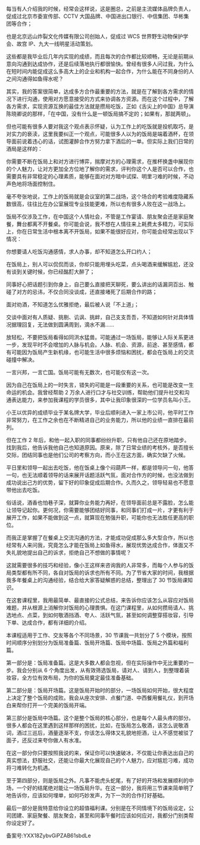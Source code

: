 每当有人介绍我的时候，经常会这样说，这是圈总，之前是主流媒体品牌负责人，促成过北京市委宣传部、CCTV 大国品牌、中国进出口银行、中信集团、华彬集团等合作；

也是北京远山炸裂文化传媒有限公司创始人，促成过 WCS 世界野生动物保护学会、故宫 IP、九大一线明星活动策划。

这些都是我毕业后几年内实现的成绩，而且每次的合作都比较顺畅，无论是前期从意向沟通到达成协作，还是后续落地执行都很愉快。曾经有很多人问过我，为什么在短时间内能促成这么多高大上的企业和机构一起合作，为什么能在不同身份的人之间沟通得如鱼得水呢？

其实，我的答案很简单，达成多方合作最重要的方法，就是在了解到各方需求的情况下进行沟通，使用对方愿意接受的方式来协调各方资源。而在这个过程中，了解各方需求，实现资源互换的最佳方法就是攒局吃饭，正如《舌尖上的中国》总导演陈晓卿说的那样，「在中国，没有什么是一顿饭局搞不定的；如果有，那就两顿」。

但也可能有很多人要对我这个观点表示怀疑，认为工作上的吃饭就是投机取巧，是对实力的亵渎，这里我要纠正一个观点，可能很多人以为的饭局是端着酒杯，在领导面前说着违心的话，试图灌醉合作方努力拿下酒后的一单。但实际上我们日常的酒局是这样的：

你需要不断在饭局上和对方进行博弈，揣摩对方的心理需求，在推杯换盏中展现你的个人魅力，让对方更加全方位地了解你的需求，评判你这个人是否可以合作，也需要具有非常稳定的心理素质，能够在面对对方暗中试探、明里刁难的时候，不动声色地将场面控制住。

毫不夸张地说，工作上的饭局就是会议室的第二战场，这个场合的考验难度隐藏系数很高，往往比在办公室展现专业技能更难，所以也有很多人败在这一战场上。

饭局不仅涉及工作，在中国这个人情社会，不管是工作宴请、朋友聚会还是家庭聚餐，舞台都离不开餐桌。你可能会说，我不想在人情往来上耗费太多精力，可实际上，你在日常生活中根本离不开饭局，如果不能很好应对，你可能会经常出现以下情况：

你想要请人吃饭沟通感情，求人办事，却不知道怎么开口约人；

在饭局上，别人可以侃侃而谈，你却只能用埋头吃菜，点头喝酒来缓解尴尬，还没有谈到关键时候，你已经酩酊大醉了；

同事好心把话题引到你身上，自己要么直接把天聊死，要么讲出的话漏洞百出、触碰了对方的忌讳，不仅合同没谈成，还直接堵死了后期合作的路；

面对劝酒，不知道怎么优雅拒绝，最后被人说「不上道」；

交谈中面对有人质疑、挑剔、讥讽、挑衅，自己支支吾吾，不知道如何针对具体情况据理回复，无法做到圆满周到，滴水不漏……

放轻松，不要把饭局看得如同洪水猛兽。可能通过一场饭局，能够让人际关系更进一步，发现平时不会增加的人脉与机会。人脉、机会、资源，前途、甚至感情，都有可能因为饭局产生新机缘，也可能生活中很多烦恼和困扰，都会在饭局上的交流碰撞中解决。

一言兴邦，一言亡国。饭局可能有无数次，也可能仅有这一次。

因为自己在饭局上的一时失言，错失的可能是一段重要的关系，也可能是改变一生命运的机会。我曾经帮助 2 万余人进行口才与社交训练，帮助他们提升社交和沟通表达能力，来参加我课程的学员很多，其中让我印象很深的一位学员名叫小王。

小王以优异的成绩毕业于某名牌大学，毕业后顺利进入一家上市公司，他平时工作非常努力，在工作之余也在不断精进自己的业务能力，所以他的业绩一直排在最前列。

但在工作 2 年后，和他一起入职的同事都纷纷升职，只有他自己还在原地踏步。找到我后，他告诉我他自己也知道原因。原来，除了日常业绩的考核外，是否擅长交际，团结同事也是他们公司的考察方向，而小王在这方面，确实欠缺了火候。

平日里和领导一起出去吃饭，他在饭桌上像个闷葫芦一样，都是领导问一句，他答一句，也无法顺着领导的话来展开话题活跃气氛，面对合作方的时候，也没法做到成功说出己方的优势，留下好的印象促成后期合作。久而久之，领导轻易也不愿意带他出去吃饭。

俗话说，酒香也怕巷子深，就算你业务能力再好，在领导面前总是不露脸，怎么能让领导记起你。更何况，你需要能够团结好同事，和同事们打成一片，才更有利于展开工作，如果不能做到这一点，就算现在勉强升职，可能你也无法胜任更高的职位。

而我正是掌握了在餐桌上交流沟通的方法，才能成功促成那么多大型合作，所以也经常有人来问我，究竟怎么才能在饭局上如鱼得水，展现优势达成合作，体面又不失礼貌地提出自己的诉求，拒绝自己不想做的事情呢？

这就需要很多的技巧和经验，像小王这样来咨询我的人非常多，而每个人参与的饭局类型都有所不同，各自对饭局的诉求也所有不同。为了节省大家的时间，我根据我多年餐桌上的沟通经验，结合给大家答疑解惑的总结，整理出了 30 节饭局课知识。

在这套课程里，我用最简单、最直接的公式总结，来告诉你应该怎么从容应对饭局难题，并从根源上消解你对饭局的心理畏惧。在这门课程里，从如何攒局请人、挑选地点、点菜，到如何敬酒挡酒、夸人、活跃气氛，甚至如何调整穿搭妆容，引导下单、达成合作，都有详细的介绍。

本课程适用于工作、交友等各个不同场景，30 节课我一共划分了 5 个模块，按照时间顺序分别划分为饭局准备篇、饭局开场篇、饭局中场篇、饭局之外篇和福利篇。

第一部分是：饭局准备篇。这是大多数人都会忽视，但在实际操作中无比重要的一步。我会分别从 6 个角度出发，从有效筛选饭局，请对人、请到人，到整理着装妆容，全方位有效布局，为你的饭局奠定最佳准备基础。

第二部分是：饭局开场篇。这是饭局开始时的部分，一场饭局如何开始，很大程度上决定了整个饭局的成败。我会从座次安排、点餐门道、中西餐用餐礼仪，到开场白来帮你打开一个完美的饭局开端。

第三部分是饭局中场篇。这个是整个饭局的核心部分，也是每个人最头疼的部分。很多人都会在这里遇到这样那样的困扰，比如，在饭局怎么敬酒，该怎么说敬酒词，酒过三巡后，酒量逐渐不支，你该怎么得体又礼貌地拒酒，让人不感觉被驳了面子，还反过来夸你做人有水准。

在这一部分你只要按照我说的来，保证你可以快速破冰，不仅能让你表达出自己的真实想法，舒服社交，还能让你最大化展现自己的个人魅力，应对尴尬刁难，成功将刁难转化为机遇。

至于第四部分，则是饭局之外。凡事不能虎头蛇尾，有了好的开场和发展顺利的中场，一个好的结尾绝对能让一场饭局升华。在这一部分，我将用三节课来简单明了地告诉你，应该如何埋单，如何巧妙发声，为下一次的合作打好基础。

最后一部分是我特意给你设立的超值福利课。分别是在不同情境下的饭局设定，公司团建、家庭聚餐、朋友聚会，甚至和同事午餐时应该如何应对，我都分门别类帮你设定好了。

备案号:YXX18ZybvGiPZAB61sbdLe